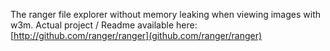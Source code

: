 The ranger file explorer without memory leaking when viewing images with w3m.
Actual project / Readme available here: [http://github.com/ranger/ranger](github.com/ranger/ranger)
